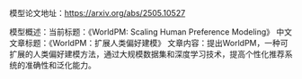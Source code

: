 模型论文地址：https://arxiv.org/abs/2505.10527

模型概述：当前标题：《WorldPM: Scaling Human Preference Modeling》
中文文章标题：《WorldPM：扩展人类偏好建模》
文章内容：提出WorldPM，一种可扩展的人类偏好建模方法，通过大规模数据集和深度学习技术，提高个性化推荐系统的准确性和泛化能力。
